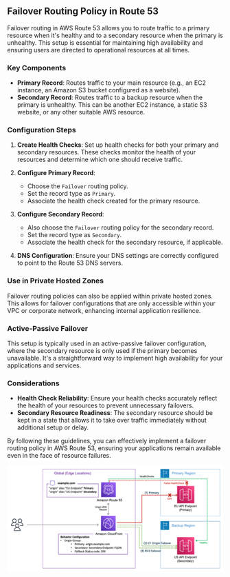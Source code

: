 ## Failover Routing Policy in Route 53

Failover routing in AWS Route 53 allows you to route traffic to a primary resource when it's healthy and to a secondary resource when the primary is unhealthy. This setup is essential for maintaining high availability and ensuring users are directed to operational resources at all times.

### Key Components

- **Primary Record**: Routes traffic to your main resource (e.g., an EC2 instance, an Amazon S3 bucket configured as a website).
- **Secondary Record**: Routes traffic to a backup resource when the primary is unhealthy. This can be another EC2 instance, a static S3 website, or any other suitable AWS resource.

### Configuration Steps

1. **Create Health Checks**: Set up health checks for both your primary and secondary resources. These checks monitor the health of your resources and determine which one should receive traffic.

2. **Configure Primary Record**:
    - Choose the `Failover` routing policy.
    - Set the record type as `Primary`.
    - Associate the health check created for the primary resource.

3. **Configure Secondary Record**:
    - Also choose the `Failover` routing policy for the secondary record.
    - Set the record type as `Secondary`.
    - Associate the health check for the secondary resource, if applicable.

4. **DNS Configuration**: Ensure your DNS settings are correctly configured to point to the Route 53 DNS servers.

### Use in Private Hosted Zones

Failover routing policies can also be applied within private hosted zones. This allows for failover configurations that are only accessible within your VPC or corporate network, enhancing internal application resilience.

### Active-Passive Failover

This setup is typically used in an active-passive failover configuration, where the secondary resource is only used if the primary becomes unavailable. It's a straightforward way to implement high availability for your applications and services.

### Considerations

- **Health Check Reliability**: Ensure your health checks accurately reflect the health of your resources to prevent unnecessary failovers.
- **Secondary Resource Readiness**: The secondary resource should be kept in a state that allows it to take over traffic immediately without additional setup or delay.

By following these guidelines, you can effectively implement a failover routing policy in AWS Route 53, ensuring your applications remain available even in the face of resource failures.

![Route 53 Failover Routing](../resources/images/route53/failover-routing.png)